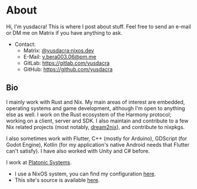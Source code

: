 # About

Hi, I'm yusdacra! This is where I post about stuff.
Feel free to send an e-mail or DM me on Matrix if you have anything to ask.

+ Contact:
  - Matrix: [@yusdacra:nixos.dev](https://matrix.to/#/@yusdacra:nixos.dev)
  - E-Mail: y.bera003.06@pm.me
  - GitLab: <https://gitlab.com/yusdacra>
  - GitHub: <https://github.com/yusdacra>

## Bio

I mainly work with Rust and Nix. My main areas of interest are
embedded, operating systems and game development, although I'm open to
anything else as well. I work on the Rust ecosystem of the Harmony protocol;
working on a client, server and SDK. I also maintain and contribute to a few
Nix related projects (most notably, [dream2nix]), and contribute to nixpkgs.

I also sometimes work with Flutter, C++ (mostly for Arduino), GDScript (for
Godot Engine), Kotlin (for my application's native Android needs that Flutter
can't satisfy). I have also worked with Unity and C# before.

I work at [Platonic Systems](https://platonic.systems).

+ I use a NixOS system, you can find my configuration [here](https://github.com/git.gaze.systems/dusk/ark).
+ This site's source is available [here](https://git.gaze.systems/dusk/website).

[dream2nix]: https://github.com/nix-community/dream2nix "dream2nix"

